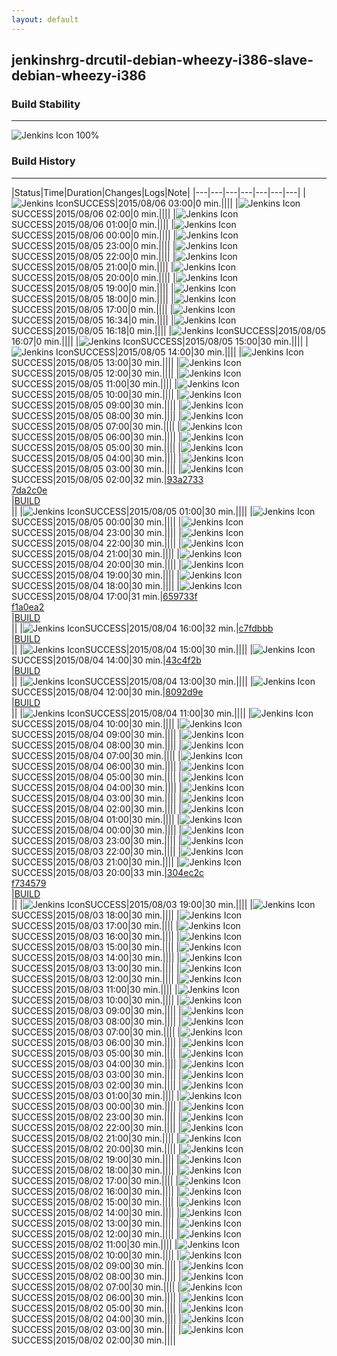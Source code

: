 ```yaml
---
layout: default
---
```

## jenkinshrg-drcutil-debian-wheezy-i386-slave-debian-wheezy-i386
### Build Stability
___
![Jenkins Icon](http://jenkinshrg.github.io/images/48x48/health-80plus.png)
100%
  
### Build History
___
|Status|Time|Duration|Changes|Logs|Note|
|---|---|---|---|---|---|---|
|![Jenkins Icon](http://jenkinshrg.github.io/images/24x24/blue.png)SUCCESS|2015/08/06 03:00|0 min.||||
|![Jenkins Icon](http://jenkinshrg.github.io/images/24x24/blue.png)SUCCESS|2015/08/06 02:00|0 min.||||
|![Jenkins Icon](http://jenkinshrg.github.io/images/24x24/blue.png)SUCCESS|2015/08/06 01:00|0 min.||||
|![Jenkins Icon](http://jenkinshrg.github.io/images/24x24/blue.png)SUCCESS|2015/08/06 00:00|0 min.||||
|![Jenkins Icon](http://jenkinshrg.github.io/images/24x24/blue.png)SUCCESS|2015/08/05 23:00|0 min.||||
|![Jenkins Icon](http://jenkinshrg.github.io/images/24x24/blue.png)SUCCESS|2015/08/05 22:00|0 min.||||
|![Jenkins Icon](http://jenkinshrg.github.io/images/24x24/blue.png)SUCCESS|2015/08/05 21:00|0 min.||||
|![Jenkins Icon](http://jenkinshrg.github.io/images/24x24/blue.png)SUCCESS|2015/08/05 20:00|0 min.||||
|![Jenkins Icon](http://jenkinshrg.github.io/images/24x24/blue.png)SUCCESS|2015/08/05 19:00|0 min.||||
|![Jenkins Icon](http://jenkinshrg.github.io/images/24x24/blue.png)SUCCESS|2015/08/05 18:00|0 min.||||
|![Jenkins Icon](http://jenkinshrg.github.io/images/24x24/blue.png)SUCCESS|2015/08/05 17:00|0 min.||||
|![Jenkins Icon](http://jenkinshrg.github.io/images/24x24/blue.png)SUCCESS|2015/08/05 16:34|0 min.||||
|![Jenkins Icon](http://jenkinshrg.github.io/images/24x24/blue.png)SUCCESS|2015/08/05 16:18|0 min.||||
|![Jenkins Icon](http://jenkinshrg.github.io/images/24x24/blue.png)SUCCESS|2015/08/05 16:07|0 min.||||
|![Jenkins Icon](http://jenkinshrg.github.io/images/24x24/blue.png)SUCCESS|2015/08/05 15:00|30 min.||||
|![Jenkins Icon](http://jenkinshrg.github.io/images/24x24/blue.png)SUCCESS|2015/08/05 14:00|30 min.||||
|![Jenkins Icon](http://jenkinshrg.github.io/images/24x24/blue.png)SUCCESS|2015/08/05 13:00|30 min.||||
|![Jenkins Icon](http://jenkinshrg.github.io/images/24x24/blue.png)SUCCESS|2015/08/05 12:00|30 min.||||
|![Jenkins Icon](http://jenkinshrg.github.io/images/24x24/blue.png)SUCCESS|2015/08/05 11:00|30 min.||||
|![Jenkins Icon](http://jenkinshrg.github.io/images/24x24/blue.png)SUCCESS|2015/08/05 10:00|30 min.||||
|![Jenkins Icon](http://jenkinshrg.github.io/images/24x24/blue.png)SUCCESS|2015/08/05 09:00|30 min.||||
|![Jenkins Icon](http://jenkinshrg.github.io/images/24x24/blue.png)SUCCESS|2015/08/05 08:00|30 min.||||
|![Jenkins Icon](http://jenkinshrg.github.io/images/24x24/blue.png)SUCCESS|2015/08/05 07:00|30 min.||||
|![Jenkins Icon](http://jenkinshrg.github.io/images/24x24/blue.png)SUCCESS|2015/08/05 06:00|30 min.||||
|![Jenkins Icon](http://jenkinshrg.github.io/images/24x24/blue.png)SUCCESS|2015/08/05 05:00|30 min.||||
|![Jenkins Icon](http://jenkinshrg.github.io/images/24x24/blue.png)SUCCESS|2015/08/05 04:00|30 min.||||
|![Jenkins Icon](http://jenkinshrg.github.io/images/24x24/blue.png)SUCCESS|2015/08/05 03:00|30 min.||||
|![Jenkins Icon](http://jenkinshrg.github.io/images/24x24/blue.png)SUCCESS|2015/08/05 02:00|32 min.|[93a2733](https://github.com/jrl-umi3218/hmc2/commit/93a2733eda85800236ccdae0e7b721deaa202a8f)<br>[7da2c0e](https://github.com/jrl-umi3218/hrpsys-humanoid/commit/7da2c0e168b0c4ffd777ab92e79626a91058dca9)<br>|[BUILD](https://drive.google.com/file/d/0B54sHwaxmuM4a3FBcUEtZTRWTHc/view?usp=drivesdk)<br>||
|![Jenkins Icon](http://jenkinshrg.github.io/images/24x24/blue.png)SUCCESS|2015/08/05 01:00|30 min.||||
|![Jenkins Icon](http://jenkinshrg.github.io/images/24x24/blue.png)SUCCESS|2015/08/05 00:00|30 min.||||
|![Jenkins Icon](http://jenkinshrg.github.io/images/24x24/blue.png)SUCCESS|2015/08/04 23:00|30 min.||||
|![Jenkins Icon](http://jenkinshrg.github.io/images/24x24/blue.png)SUCCESS|2015/08/04 22:00|30 min.||||
|![Jenkins Icon](http://jenkinshrg.github.io/images/24x24/blue.png)SUCCESS|2015/08/04 21:00|30 min.||||
|![Jenkins Icon](http://jenkinshrg.github.io/images/24x24/blue.png)SUCCESS|2015/08/04 20:00|30 min.||||
|![Jenkins Icon](http://jenkinshrg.github.io/images/24x24/blue.png)SUCCESS|2015/08/04 19:00|30 min.||||
|![Jenkins Icon](http://jenkinshrg.github.io/images/24x24/blue.png)SUCCESS|2015/08/04 18:00|30 min.||||
|![Jenkins Icon](http://jenkinshrg.github.io/images/24x24/blue.png)SUCCESS|2015/08/04 17:00|31 min.|[659733f](https://github.com/jrl-umi3218/hmc2/commit/659733fe50618481f0bbb7e5edd9440ca5bba714)<br>[f1a0ea2](https://github.com/jrl-umi3218/hrpsys-humanoid/commit/f1a0ea232785a0ca292944a5fd648bcf8941c704)<br>|[BUILD](https://drive.google.com/file/d/0B54sHwaxmuM4MXRMdFdFWXpwYmM/view?usp=drivesdk)<br>||
|![Jenkins Icon](http://jenkinshrg.github.io/images/24x24/blue.png)SUCCESS|2015/08/04 16:00|32 min.|[c7fdbbb](https://github.com/jrl-umi3218/hmc2/commit/c7fdbbb4e88f68c36199464b22808cf81994aea4)<br>|[BUILD](https://drive.google.com/file/d/0B54sHwaxmuM4SXhpQ0tZdWt0TjA/view?usp=drivesdk)<br>||
|![Jenkins Icon](http://jenkinshrg.github.io/images/24x24/blue.png)SUCCESS|2015/08/04 15:00|30 min.||||
|![Jenkins Icon](http://jenkinshrg.github.io/images/24x24/blue.png)SUCCESS|2015/08/04 14:00|30 min.|[43c4f2b](https://github.com/jrl-umi3218/hmc2/commit/43c4f2bfee75cf713c94a808c8c45602c46865ba)<br>|[BUILD](https://drive.google.com/file/d/0B54sHwaxmuM4VTZMb0xwV25hLUU/view?usp=drivesdk)<br>||
|![Jenkins Icon](http://jenkinshrg.github.io/images/24x24/blue.png)SUCCESS|2015/08/04 13:00|30 min.||||
|![Jenkins Icon](http://jenkinshrg.github.io/images/24x24/blue.png)SUCCESS|2015/08/04 12:00|30 min.|[8092d9e](https://github.com/jrl-umi3218/hmc2/commit/8092d9e62b0f0894da0f05b038e4399f5afef18c)<br>|[BUILD](https://drive.google.com/file/d/0B54sHwaxmuM4djNuXzdDZ1p0NEk/view?usp=drivesdk)<br>||
|![Jenkins Icon](http://jenkinshrg.github.io/images/24x24/blue.png)SUCCESS|2015/08/04 11:00|30 min.||||
|![Jenkins Icon](http://jenkinshrg.github.io/images/24x24/blue.png)SUCCESS|2015/08/04 10:00|30 min.||||
|![Jenkins Icon](http://jenkinshrg.github.io/images/24x24/blue.png)SUCCESS|2015/08/04 09:00|30 min.||||
|![Jenkins Icon](http://jenkinshrg.github.io/images/24x24/blue.png)SUCCESS|2015/08/04 08:00|30 min.||||
|![Jenkins Icon](http://jenkinshrg.github.io/images/24x24/blue.png)SUCCESS|2015/08/04 07:00|30 min.||||
|![Jenkins Icon](http://jenkinshrg.github.io/images/24x24/blue.png)SUCCESS|2015/08/04 06:00|30 min.||||
|![Jenkins Icon](http://jenkinshrg.github.io/images/24x24/blue.png)SUCCESS|2015/08/04 05:00|30 min.||||
|![Jenkins Icon](http://jenkinshrg.github.io/images/24x24/blue.png)SUCCESS|2015/08/04 04:00|30 min.||||
|![Jenkins Icon](http://jenkinshrg.github.io/images/24x24/blue.png)SUCCESS|2015/08/04 03:00|30 min.||||
|![Jenkins Icon](http://jenkinshrg.github.io/images/24x24/blue.png)SUCCESS|2015/08/04 02:00|30 min.||||
|![Jenkins Icon](http://jenkinshrg.github.io/images/24x24/blue.png)SUCCESS|2015/08/04 01:00|30 min.||||
|![Jenkins Icon](http://jenkinshrg.github.io/images/24x24/blue.png)SUCCESS|2015/08/04 00:00|30 min.||||
|![Jenkins Icon](http://jenkinshrg.github.io/images/24x24/blue.png)SUCCESS|2015/08/03 23:00|30 min.||||
|![Jenkins Icon](http://jenkinshrg.github.io/images/24x24/blue.png)SUCCESS|2015/08/03 22:00|30 min.||||
|![Jenkins Icon](http://jenkinshrg.github.io/images/24x24/blue.png)SUCCESS|2015/08/03 21:00|30 min.||||
|![Jenkins Icon](http://jenkinshrg.github.io/images/24x24/blue.png)SUCCESS|2015/08/03 20:00|33 min.|[304ec2c](https://github.com/jrl-umi3218/hmc2/commit/304ec2c2f694c76e2e994dac4b4fdefb77fa015f)<br>[f734579](https://github.com/jrl-umi3218/hrpsys-humanoid/commit/f7345796cbfd39a355bd8321a7075e88ff9bcb3f)<br>|[BUILD](https://drive.google.com/file/d/0B54sHwaxmuM4c1FsaEZuX1BfbWs/view?usp=drivesdk)<br>||
|![Jenkins Icon](http://jenkinshrg.github.io/images/24x24/blue.png)SUCCESS|2015/08/03 19:00|30 min.||||
|![Jenkins Icon](http://jenkinshrg.github.io/images/24x24/blue.png)SUCCESS|2015/08/03 18:00|30 min.||||
|![Jenkins Icon](http://jenkinshrg.github.io/images/24x24/blue.png)SUCCESS|2015/08/03 17:00|30 min.||||
|![Jenkins Icon](http://jenkinshrg.github.io/images/24x24/blue.png)SUCCESS|2015/08/03 16:00|30 min.||||
|![Jenkins Icon](http://jenkinshrg.github.io/images/24x24/blue.png)SUCCESS|2015/08/03 15:00|30 min.||||
|![Jenkins Icon](http://jenkinshrg.github.io/images/24x24/blue.png)SUCCESS|2015/08/03 14:00|30 min.||||
|![Jenkins Icon](http://jenkinshrg.github.io/images/24x24/blue.png)SUCCESS|2015/08/03 13:00|30 min.||||
|![Jenkins Icon](http://jenkinshrg.github.io/images/24x24/blue.png)SUCCESS|2015/08/03 12:00|30 min.||||
|![Jenkins Icon](http://jenkinshrg.github.io/images/24x24/blue.png)SUCCESS|2015/08/03 11:00|30 min.||||
|![Jenkins Icon](http://jenkinshrg.github.io/images/24x24/blue.png)SUCCESS|2015/08/03 10:00|30 min.||||
|![Jenkins Icon](http://jenkinshrg.github.io/images/24x24/blue.png)SUCCESS|2015/08/03 09:00|30 min.||||
|![Jenkins Icon](http://jenkinshrg.github.io/images/24x24/blue.png)SUCCESS|2015/08/03 08:00|30 min.||||
|![Jenkins Icon](http://jenkinshrg.github.io/images/24x24/blue.png)SUCCESS|2015/08/03 07:00|30 min.||||
|![Jenkins Icon](http://jenkinshrg.github.io/images/24x24/blue.png)SUCCESS|2015/08/03 06:00|30 min.||||
|![Jenkins Icon](http://jenkinshrg.github.io/images/24x24/blue.png)SUCCESS|2015/08/03 05:00|30 min.||||
|![Jenkins Icon](http://jenkinshrg.github.io/images/24x24/blue.png)SUCCESS|2015/08/03 04:00|30 min.||||
|![Jenkins Icon](http://jenkinshrg.github.io/images/24x24/blue.png)SUCCESS|2015/08/03 03:00|30 min.||||
|![Jenkins Icon](http://jenkinshrg.github.io/images/24x24/blue.png)SUCCESS|2015/08/03 02:00|30 min.||||
|![Jenkins Icon](http://jenkinshrg.github.io/images/24x24/blue.png)SUCCESS|2015/08/03 01:00|30 min.||||
|![Jenkins Icon](http://jenkinshrg.github.io/images/24x24/blue.png)SUCCESS|2015/08/03 00:00|30 min.||||
|![Jenkins Icon](http://jenkinshrg.github.io/images/24x24/blue.png)SUCCESS|2015/08/02 23:00|30 min.||||
|![Jenkins Icon](http://jenkinshrg.github.io/images/24x24/blue.png)SUCCESS|2015/08/02 22:00|30 min.||||
|![Jenkins Icon](http://jenkinshrg.github.io/images/24x24/blue.png)SUCCESS|2015/08/02 21:00|30 min.||||
|![Jenkins Icon](http://jenkinshrg.github.io/images/24x24/blue.png)SUCCESS|2015/08/02 20:00|30 min.||||
|![Jenkins Icon](http://jenkinshrg.github.io/images/24x24/blue.png)SUCCESS|2015/08/02 19:00|30 min.||||
|![Jenkins Icon](http://jenkinshrg.github.io/images/24x24/blue.png)SUCCESS|2015/08/02 18:00|30 min.||||
|![Jenkins Icon](http://jenkinshrg.github.io/images/24x24/blue.png)SUCCESS|2015/08/02 17:00|30 min.||||
|![Jenkins Icon](http://jenkinshrg.github.io/images/24x24/blue.png)SUCCESS|2015/08/02 16:00|30 min.||||
|![Jenkins Icon](http://jenkinshrg.github.io/images/24x24/blue.png)SUCCESS|2015/08/02 15:00|30 min.||||
|![Jenkins Icon](http://jenkinshrg.github.io/images/24x24/blue.png)SUCCESS|2015/08/02 14:00|30 min.||||
|![Jenkins Icon](http://jenkinshrg.github.io/images/24x24/blue.png)SUCCESS|2015/08/02 13:00|30 min.||||
|![Jenkins Icon](http://jenkinshrg.github.io/images/24x24/blue.png)SUCCESS|2015/08/02 12:00|30 min.||||
|![Jenkins Icon](http://jenkinshrg.github.io/images/24x24/blue.png)SUCCESS|2015/08/02 11:00|30 min.||||
|![Jenkins Icon](http://jenkinshrg.github.io/images/24x24/blue.png)SUCCESS|2015/08/02 10:00|30 min.||||
|![Jenkins Icon](http://jenkinshrg.github.io/images/24x24/blue.png)SUCCESS|2015/08/02 09:00|30 min.||||
|![Jenkins Icon](http://jenkinshrg.github.io/images/24x24/blue.png)SUCCESS|2015/08/02 08:00|30 min.||||
|![Jenkins Icon](http://jenkinshrg.github.io/images/24x24/blue.png)SUCCESS|2015/08/02 07:00|30 min.||||
|![Jenkins Icon](http://jenkinshrg.github.io/images/24x24/blue.png)SUCCESS|2015/08/02 06:00|30 min.||||
|![Jenkins Icon](http://jenkinshrg.github.io/images/24x24/blue.png)SUCCESS|2015/08/02 05:00|30 min.||||
|![Jenkins Icon](http://jenkinshrg.github.io/images/24x24/blue.png)SUCCESS|2015/08/02 04:00|30 min.||||
|![Jenkins Icon](http://jenkinshrg.github.io/images/24x24/blue.png)SUCCESS|2015/08/02 03:00|30 min.||||
|![Jenkins Icon](http://jenkinshrg.github.io/images/24x24/blue.png)SUCCESS|2015/08/02 02:00|30 min.||||
